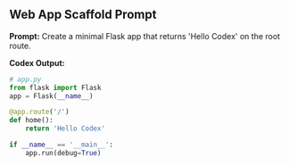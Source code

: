 ## Web App Scaffold Prompt

**Prompt:** Create a minimal Flask app that returns 'Hello Codex' on the root route.

**Codex Output:**

```python
# app.py
from flask import Flask
app = Flask(__name__)

@app.route('/')
def home():
    return 'Hello Codex'

if __name__ == '__main__':
    app.run(debug=True)
```
